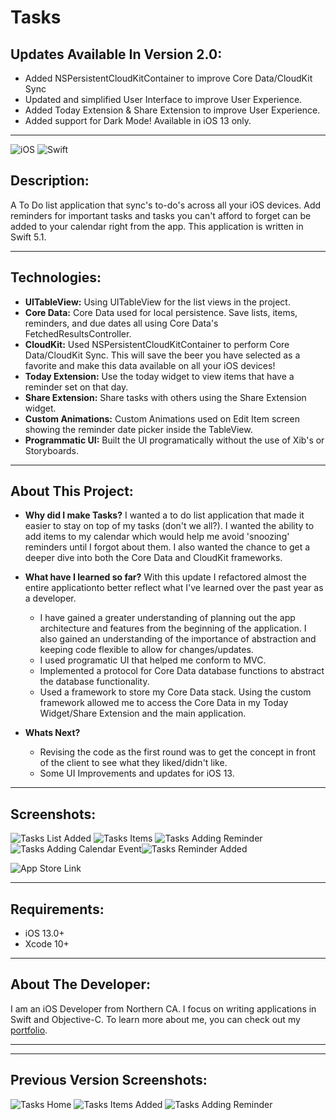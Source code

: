 # Tasks
## Updates Available In Version 2.0:
* Added NSPersistentCloudKitContainer to improve Core Data/CloudKit Sync
* Updated and simplified User Interface to improve User Experience.
* Added Today Extension & Share Extension to improve User Experience.
* Added support for Dark Mode! Available in iOS 13 only.

***

![iOS](https://camo.githubusercontent.com/be4ac65adac5e6b3d4471f37169496f617e7a544/68747470733a2f2f696d672e736869656c64732e696f2f62616467652f506c6174666f726d2d694f532d6c69676874677265792e737667) ![Swift](https://camo.githubusercontent.com/e92bf630e2a25eeecfe64818a7a3ff05b862bfb8/68747470733a2f2f696d672e736869656c64732e696f2f62616467652f5377696674253230352e302d627269676874677265656e2e737667)
## Description:
A To Do list application that sync's to-do's across all your iOS devices. Add reminders for important tasks and tasks you can't afford to forget can be added to your calendar right from the app. This application is written in Swift 5.1.
***
## Technologies: 
* **UITableView:** Using UITableView for the list views in the project. 
* **Core Data:** Core Data used for local persistence. Save lists, items, reminders, and due dates all using Core Data's FetchedResultsController.
* **CloudKit:** Used NSPersistentCloudKitContainer to perform Core Data/CloudKit Sync. This will save the beer you have selected as a favorite and make this data available on all your iOS devices!
* **Today Extension:** Use the today widget to view items that have a reminder set on that day. 
* **Share Extension:** Share tasks with others using the Share Extension widget.
* **Custom Animations:** Custom Animations used on Edit Item screen showing the reminder date picker inside the TableView. 
* **Programmatic UI:** Built the UI programatically without the use of Xib's or Storyboards.

***
## About This Project: 
- **Why did I make Tasks?** I wanted a to do list application that made it easier to stay on top of my tasks (don't we all?). I wanted the ability to add items to my calendar which would help me avoid 'snoozing' reminders until I forgot about them. I also wanted the chance to get a deeper dive into both the Core Data and CloudKit frameworks.

- **What have I learned so far?** With this update I refactored almost the entire applicationto better reflect what I've learned over the past year as a developer.
  * I have gained a greater understanding of planning out the app architecture and features from the beginning of the application. I also gained an understanding of the importance of abstraction and keeping code flexible to allow for changes/updates. 
  * I used programatic UI that helped me conform to MVC. 
  * Implemented a protocol for Core Data database functions to abstract the database functionality.
  * Used a framework to store my Core Data stack. Using the custom framework allowed me to access the Core Data in my Today Widget/Share Extension and the main application.
- **Whats Next?** 
  * Revising the code as the first round was to get the concept in front of the client to see what they liked/didn't like. 
  * Some UI Improvements and updates for iOS 13.

***
## Screenshots:
![Tasks List Added](images/ListAddedGitHub_Dark.png) ![Tasks Items](images/ItemsShowingGitHub_Dark.png) ![Tasks Adding Reminder](images/SetReminderGitHub_Dark.png)![Tasks Adding Calendar Event](images/AddToCalendarGitHub_Dark.png)![Tasks Reminder Added](images/RemindersAddedGitHub_Dark.png)

![App Store Link](images/AppStoreBlackGithub.png(https://itunes.apple.com/us/app/tasks/id1378039351?mt=8))
***
## Requirements:
* iOS 13.0+
* Xcode 10+
***
## About The Developer:
I am an iOS Developer from Northern CA. I focus on writing applications in Swift and Objective-C. To learn more about me, you can check out my [portfolio](https://dylanmccarthyios.com).
***

***
## Previous Version Screenshots:
![Tasks Home](images/TasksBlankHomeGithub.png) ![Tasks Items Added](images/TasksListWithItemsGithub.png) ![Tasks Adding Reminder](images/TasksAddingReminderGithub.png)

